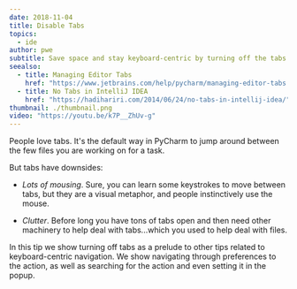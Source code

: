 ```yaml
---
date: 2018-11-04
title: Disable Tabs
topics:
  - ide
author: pwe
subtitle: Save space and stay keyboard-centric by turning off the tabs.
seealso:
  - title: Managing Editor Tabs
    href: "https://www.jetbrains.com/help/pycharm/managing-editor-tabs.html"
  - title: No Tabs in IntelliJ IDEA
    href: "https://hadihariri.com/2014/06/24/no-tabs-in-intellij-idea/"
thumbnail: ./thumbnail.png
video: "https://youtu.be/k7P__ZhUv-g"
---
```


People love tabs. It's the default way in PyCharm to jump around between the few files you are working on for a task.

But tabs have downsides:

- _Lots of mousing_. Sure, you can learn some keystrokes to move between tabs, but they are a visual metaphor, and people instinctively use the mouse.

- _Clutter_. Before long you have tons of tabs open and then need other machinery to help deal with tabs...which you used to help deal with files.

In this tip we show turning off tabs as a prelude to other tips related to keyboard-centric navigation. We show navigating through preferences to the action, as well as searching for the action and even setting it in the popup.
